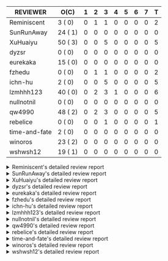 |   REVIEWER    |  O(C)   | 1 | 2 | 3 | 4 | 5 | 6 | 7 | T |
|---------------|---------|---|---|---|---|---|---|---|---|
| Reminiscent   |  3 ( 0) | 0 | 1 | 1 | 0 | 0 | 0 | 0 | 2 |
| SunRunAway    | 24 ( 1) | 0 | 0 | 0 | 0 | 0 | 0 | 0 | 0 |
| XuHuaiyu      | 50 ( 3) | 0 | 0 | 5 | 0 | 0 | 0 | 0 | 5 |
| dyzsr         |  0 ( 0) | 0 | 0 | 0 | 0 | 0 | 0 | 0 | 0 |
| eurekaka      | 15 ( 0) | 0 | 0 | 0 | 0 | 0 | 0 | 0 | 0 |
| fzhedu        |  0 ( 0) | 0 | 1 | 1 | 0 | 0 | 0 | 0 | 2 |
| ichn-hu       |  2 ( 0) | 0 | 0 | 5 | 0 | 0 | 0 | 0 | 5 |
| lzmhhh123     | 40 ( 0) | 0 | 2 | 3 | 1 | 0 | 0 | 0 | 6 |
| nullnotnil    |  0 ( 0) | 0 | 0 | 0 | 0 | 0 | 0 | 0 | 0 |
| qw4990        | 48 ( 2) | 0 | 2 | 3 | 0 | 0 | 0 | 0 | 5 |
| rebelice      |  0 ( 0) | 0 | 0 | 1 | 0 | 0 | 0 | 0 | 1 |
| time-and-fate |  2 ( 0) | 0 | 0 | 0 | 0 | 0 | 0 | 0 | 0 |
| winoros       | 23 ( 2) | 0 | 0 | 0 | 0 | 0 | 0 | 0 | 0 |
| wshwsh12      | 19 ( 1) | 0 | 0 | 0 | 0 | 0 | 0 | 0 | 0 |


<details> 
  <summary>Reminiscent's detailed review report</summary> 

## To Be Reviewed

|    REPO    |                                                                   PR                                                                   | C | LASTED |
|------------|----------------------------------------------------------------------------------------------------------------------------------------|---|--------|
| tidb/21896 | [planner: fix union doesn't handle collate correctly (#21854)](https://github.com/pingcap/tidb/pull/21896)                             |   | 62d19h |
| tidb/22354 | [planner: do not cache prepared plan if optimization depends on mutable constant (#22349)](https://github.com/pingcap/tidb/pull/22354) |   | 40d23h |
| tidb/22848 | [statistics: merge poped topn when generating the global histogram](https://github.com/pingcap/tidb/pull/22848)                        |   | 1d15h  |


## Reviewed in Last 7 Days

|    REPO    |                                                             PR                                                             | C | D |   R    |
|------------|----------------------------------------------------------------------------------------------------------------------------|---|---|--------|
| tidb/22833 | [planner: fix where condition index out of range](https://github.com/pingcap/tidb/pull/22833)                              |   | 2 | 1h     |
| tidb/22603 | [statistics: merge the partition-level histograms to a global-level histogram](https://github.com/pingcap/tidb/pull/22603) |   | 3 | 21d16h |


</details> 


<details> 
  <summary>SunRunAway's detailed review report</summary> 

## To Be Reviewed

|     REPO     |                                                                  PR                                                                   | C | LASTED  |
|--------------|---------------------------------------------------------------------------------------------------------------------------------------|---|---------|
| tidb/19178   | [executor: Refactor probe channel](https://github.com/pingcap/tidb/pull/19178)                                                        |   | 192d16h |
| docs-cn/4669 | [sql-optimization: extended statistics documentation](https://github.com/pingcap/docs-cn/pull/4669)                                   |   | 131d17h |
| tidb/19347   | [executor: support new syntax `create/drop binding for digest` for tidb dashboard usage](https://github.com/pingcap/tidb/pull/19347)  |   | 184d23h |
| tidb/19807   | [executor: parallel evaluation for hash aggregate distinct](https://github.com/pingcap/tidb/pull/19807)                               |   | 170d10h |
| tidb/19900   | [executor: enable inline projection for sort&topN](https://github.com/pingcap/tidb/pull/19900)                                        | Y | 165d18h |
| tidb/20140   | [expressions: Support `bin-to-uuid` and `uuid-to-bin`](https://github.com/pingcap/tidb/pull/20140)                                    |   | 152d22h |
| tidb/20220   | [*: new secondary index value format](https://github.com/pingcap/tidb/pull/20220)                                                     |   | 149d16h |
| tidb/20360   | [planner: refine explain info for batch cop](https://github.com/pingcap/tidb/pull/20360)                                              |   | 135d22h |
| tidb/20765   | [planner: support stable result mode](https://github.com/pingcap/tidb/pull/20765)                                                     |   | 111d16h |
| tidb/21207   | [planner: fix the inappropriate out-of-range range estimation rule](https://github.com/pingcap/tidb/pull/21207)                       |   | 90d19h  |
| tidb/21277   | [executor: fix split table with large integers](https://github.com/pingcap/tidb/pull/21277)                                           |   | 88d19h  |
| tidb/21381   | [*: optimize analyze cluster index table](https://github.com/pingcap/tidb/pull/21381)                                                 |   | 83d17h  |
| tidb/21386   | [expression: Disable cast decimal as string push down to TiFlash](https://github.com/pingcap/tidb/pull/21386)                         |   | 83d16h  |
| tidb/21834   | [planner: enhanced index range calculation plan](https://github.com/pingcap/tidb/pull/21834)                                          |   | 67d18h  |
| tidb/21876   | [planner: bypass the DNF restriction if index merge hint is specified (#20799)](https://github.com/pingcap/tidb/pull/21876)           |   | 65d19h  |
| tidb/21878   | [planner: do not push down lock to pointGet/bacthPointGet when selection exists](https://github.com/pingcap/tidb/pull/21878)          |   | 65d18h  |
| tidb/21956   | [planner/preprocessor: disallow into-outfile clause in some place](https://github.com/pingcap/tidb/pull/21956)                        |   | 60d23h  |
| tidb/22026   | [expression: separated arithmeticPlusIntSig](https://github.com/pingcap/tidb/pull/22026)                                              |   | 58d20h  |
| tidb/22043   | [planner, executor: enhance the limit pushdown rule.](https://github.com/pingcap/tidb/pull/22043)                                     |   | 56d10h  |
| tidb/22114   | [test: fix globalkilltest (#21987)](https://github.com/pingcap/tidb/pull/22114)                                                       |   | 53d12h  |
| tidb/22181   | [planner, expression: fix error when using IN combined with subquery (#22080)](https://github.com/pingcap/tidb/pull/22181)            |   | 47d17h  |
| tidb/22217   | [*: rewrite origin SQL with default DB for SQL bindings (#21275)](https://github.com/pingcap/tidb/pull/22217)                         |   | 46d17h  |
| tidb/22365   | [planner: check index valid while forUpdateRead (#22152)](https://github.com/pingcap/tidb/pull/22365)                                 |   | 40d19h  |
| tidb/22379   | [[experiment] executor: allow aggregation to spill disk when running out of memory quota](https://github.com/pingcap/tidb/pull/22379) |   | 39d19h  |


## Reviewed in Last 7 Days

| REPO | PR | C | D | R |
|------|----|---|---|---|


</details> 


<details> 
  <summary>XuHuaiyu's detailed review report</summary> 

## To Be Reviewed

|     REPO     |                                                                              PR                                                                              | C | LASTED  |
|--------------|--------------------------------------------------------------------------------------------------------------------------------------------------------------|---|---------|
| tidb/19900   | [executor: enable inline projection for sort&topN](https://github.com/pingcap/tidb/pull/19900)                                                               | Y | 165d18h |
| docs-cn/5323 | [Update parameter type description](https://github.com/pingcap/docs-cn/pull/5323)                                                                            |   | 34d18h  |
| tidb/19957   | [executor: add builtin aggregate function `json_arrayagg`](https://github.com/pingcap/tidb/pull/19957)                                                       | Y | 163d13h |
| tidb/20040   | [planner, expression: take NullFlag into consideration when optimize the `int non-const` <cmp > `non-int const`](https://github.com/pingcap/tidb/pull/20040) | Y | 158d13h |
| tidb/20140   | [expressions: Support `bin-to-uuid` and `uuid-to-bin`](https://github.com/pingcap/tidb/pull/20140)                                                           |   | 152d22h |
| tidb/20311   | [expression: fix overflow error when convert bit to int64 (#20266)](https://github.com/pingcap/tidb/pull/20311)                                              |   | 144d21h |
| tidb/20576   | [*: fix stats feedback after tableReader handle multiple ranges](https://github.com/pingcap/tidb/pull/20576)                                                 |   | 123d13h |
| tidb/20790   | [collation: add pinyin collation for chinese charset support](https://github.com/pingcap/tidb/pull/20790)                                                    |   | 110d20h |
| tidb/20905   | [planner: fix statement-optimize not work in `TryFastPlan`](https://github.com/pingcap/tidb/pull/20905)                                                      |   | 107d17h |
| tidb/20972   | [expression: POC implementation of Vitess hashing algorithm.](https://github.com/pingcap/tidb/pull/20972)                                                    |   | 103d0h  |
| tidb/21064   | [planner, executor: fix cast not check error](https://github.com/pingcap/tidb/pull/21064)                                                                    |   | 98d8h   |
| tidb/21149   | [executor:Add runtime stat for IndexMergeReaderExecutor (#20653)](https://github.com/pingcap/tidb/pull/21149)                                                |   | 94d14h  |
| tidb/21228   | [executor: return the result immediately when combining LIMIT row_count with DISTINCT](https://github.com/pingcap/tidb/pull/21228)                           |   | 90d13h  |
| tidb/21304   | [executor: Add the HashAggExec runtime information (#20577)](https://github.com/pingcap/tidb/pull/21304)                                                     |   | 88d12h  |
| tidb/21334   | [*: make rollback work on user-defined variables](https://github.com/pingcap/tidb/pull/21334)                                                                |   | 87d14h  |
| tidb/21340   | [executor: initialize expensive query handler on domain creation](https://github.com/pingcap/tidb/pull/21340)                                                |   | 86d23h  |
| tidb/21476   | [planner: check for decimal format in cast expr (#20836)](https://github.com/pingcap/tidb/pull/21476)                                                        |   | 80d15h  |
| tidb/21536   | [executor: add slow-log file meta cache to avoid repeat read file meta information](https://github.com/pingcap/tidb/pull/21536)                              |   | 76d14h  |
| tidb/21564   | [ddl: fix Incorrect behavior of NO_ZERO_DATE when altering table](https://github.com/pingcap/tidb/pull/21564)                                                |   | 75d15h  |
| tidb/21626   | [test: convert test to benchmard test to make ci stable (#21616)](https://github.com/pingcap/tidb/pull/21626)                                                |   | 73d22h  |
| tidb/21680   | [planner: report error when ORDER BY conflicts with DISTINCT (#21286)](https://github.com/pingcap/tidb/pull/21680)                                           |   | 72d16h  |
| tidb/21853   | [expression: fix compatibility behaviors in time_format with MySQL (#21559)](https://github.com/pingcap/tidb/pull/21853)                                     |   | 66d18h  |
| tidb/21896   | [planner: fix union doesn't handle collate correctly (#21854)](https://github.com/pingcap/tidb/pull/21896)                                                   |   | 62d19h  |
| tidb/22131   | [privilege: remove leading and trailing space when create user and role](https://github.com/pingcap/tidb/pull/22131)                                         |   | 52d19h  |
| tidb/22149   | [session: set process info before building plan (#22101)](https://github.com/pingcap/tidb/pull/22149)                                                        |   | 48d19h  |
| tidb/22163   | [expression: separated arithmeticMinusIntSig](https://github.com/pingcap/tidb/pull/22163)                                                                    |   | 48d13h  |
| tidb/22186   | [executor: fix select into outfile with year type column has no data (#22175)](https://github.com/pingcap/tidb/pull/22186)                                   |   | 47d16h  |
| tidb/22294   | [planner, table: optimize the list partition pruner for range query](https://github.com/pingcap/tidb/pull/22294)                                             |   | 44d19h  |
| tidb/22307   | [ddl: fix update can see columns not public](https://github.com/pingcap/tidb/pull/22307)                                                                     |   | 44d15h  |
| tidb/22381   | [planner: check schema stale for plan cache when forUpdateRead](https://github.com/pingcap/tidb/pull/22381)                                                  |   | 39d14h  |
| tidb/22418   | [expression: Optimize builtinArithmeticModRealSig and builtinGreatestDecimalSig using MergeNull method](https://github.com/pingcap/tidb/pull/22418)          |   | 35d0h   |
| tidb/22432   | [types,execute: fix errcode return like mysql when inserting incorrect int value ](https://github.com/pingcap/tidb/pull/22432)                               |   | 33d21h  |
| tidb/22507   | [types: fix the bug about the wrong query result for decimal type ](https://github.com/pingcap/tidb/pull/22507)                                              |   | 27d23h  |
| tidb/22616   | [expression: from_unixtime accept 64-bit integers](https://github.com/pingcap/tidb/pull/22616)                                                               |   | 23d23h  |
| tidb/22617   | [metrics: fix wrong bucket name of coprocessor cache (#22454)](https://github.com/pingcap/tidb/pull/22617)                                                   |   | 23d23h  |
| tidb/22624   | [ planner: not pruning column used by union scan condition (#21640)](https://github.com/pingcap/tidb/pull/22624)                                             |   | 23d16h  |
| tidb/22640   | [*: refactor ExecuteInternal to return single resultset (#22546)](https://github.com/pingcap/tidb/pull/22640)                                                |   | 20d20h  |
| tidb/22696   | [expression: enable arithmetic Mod push down](https://github.com/pingcap/tidb/pull/22696)                                                                    |   | 18d17h  |
| tidb/22711   | [executor: Fix inline schema name](https://github.com/pingcap/tidb/pull/22711)                                                                               |   | 18d11h  |
| tidb/22722   | [planner, errno: make error code of ErrMixOfGroupFuncAndFields consistent with MySQL](https://github.com/pingcap/tidb/pull/22722)                            |   | 17d20h  |
| tidb/22736   | [executor: fix load data losing connection when batch_dml_size is set (#22724)](https://github.com/pingcap/tidb/pull/22736)                                  |   | 16d23h  |
| tidb/22784   | [oracle: make @@txn_scope only support local and global](https://github.com/pingcap/tidb/pull/22784)                                                         |   | 3d19h   |
| tidb/22786   | [config: deprecate `tikv-client.copr-cache.enable`](https://github.com/pingcap/tidb/pull/22786)                                                              |   | 3d18h   |
| tidb/22814   | [expression: fix enum and set type expression in where clause (#22785)](https://github.com/pingcap/tidb/pull/22814)                                          |   | 2d18h   |
| tidb/22815   | [expression: fix enum and set type expression in where clause (#22785)](https://github.com/pingcap/tidb/pull/22815)                                          |   | 2d18h   |
| tidb/22824   | [*: apply golangci-lint to the new code](https://github.com/pingcap/tidb/pull/22824)                                                                         |   | 2d15h   |
| tidb/22832   | [expression: push down EXTRACT to TiFlash](https://github.com/pingcap/tidb/pull/22832)                                                                       |   | 2d1h    |
| tidb/22833   | [planner: fix where condition index out of range](https://github.com/pingcap/tidb/pull/22833)                                                                |   | 2d1h    |
| tidb/22844   | [expression: do not adjust int when it is null and compared year (#22821)](https://github.com/pingcap/tidb/pull/22844)                                       |   | 1d19h   |
| tidb/22856   | [mockstore: move mockstore/cluster to tikv/mockstore/cluster](https://github.com/pingcap/tidb/pull/22856)                                                    |   | 1d10h   |


## Reviewed in Last 7 Days

|    REPO    |                                                               PR                                                                | C | D |   R   |
|------------|---------------------------------------------------------------------------------------------------------------------------------|---|---|-------|
| tidb/22426 | [expression: fix bugs in builtinfunction ArithmeticMinusInt logic](https://github.com/pingcap/tidb/pull/22426)                  |   | 3 | 32d0h |
| tidb/22812 | [ executor: add new format specifier(%# %@ %.) for str_to_date expression (#22790)](https://github.com/pingcap/tidb/pull/22812) |   | 3 | 0h    |
| tidb/22790 | [ executor: add new format specifier(%# %@ %.) for str_to_date expression](https://github.com/pingcap/tidb/pull/22790)          |   | 3 | 21h   |
| tidb/22785 | [expression: fix enum and set type expression in where clause](https://github.com/pingcap/tidb/pull/22785)                      |   | 3 | 23h   |
| tidb/22737 | [executor: fix load data losing connection when batch_dml_size is set (#22724)](https://github.com/pingcap/tidb/pull/22737)     |   | 3 | 14d0h |


</details> 


<details> 
  <summary>dyzsr's detailed review report</summary> 

## To Be Reviewed

| REPO | PR | C | LASTED |
|------|----|---|--------|


## Reviewed in Last 7 Days

| REPO | PR | C | D | R |
|------|----|---|---|---|


</details> 


<details> 
  <summary>eurekaka's detailed review report</summary> 

## To Be Reviewed

|    REPO    |                                                                   PR                                                                   | C | LASTED  |
|------------|----------------------------------------------------------------------------------------------------------------------------------------|---|---------|
| tidb/19347 | [executor: support new syntax `create/drop binding for digest` for tidb dashboard usage](https://github.com/pingcap/tidb/pull/19347)   |   | 184d23h |
| tidb/20877 | [statistics: collect index usage information](https://github.com/pingcap/tidb/pull/20877)                                              |   | 108d16h |
| tidb/21444 | [planner: ignore anonymous index while tiflash replica is available](https://github.com/pingcap/tidb/pull/21444)                       |   | 81d12h  |
| tidb/21680 | [planner: report error when ORDER BY conflicts with DISTINCT (#21286)](https://github.com/pingcap/tidb/pull/21680)                     |   | 72d16h  |
| tidb/21994 | [range: fix overflow value access index ](https://github.com/pingcap/tidb/pull/21994)                                                  |   | 59d22h  |
| tidb/22342 | [session: fix two cases when updating bind info (#22338)](https://github.com/pingcap/tidb/pull/22342)                                  |   | 41d18h  |
| tidb/22354 | [planner: do not cache prepared plan if optimization depends on mutable constant (#22349)](https://github.com/pingcap/tidb/pull/22354) |   | 40d23h  |
| tidb/22369 | [session: fix the duplicate binding case when updating bind info (#22367)](https://github.com/pingcap/tidb/pull/22369)                 |   | 40d17h  |
| tidb/22416 | [core: fix subQuery at projection in only_full_group](https://github.com/pingcap/tidb/pull/22416)                                      |   | 36d11h  |
| tidb/22559 | [planner: split test data from test cases in cbo_test.go](https://github.com/pingcap/tidb/pull/22559)                                  |   | 25d19h  |
| tidb/22733 | [bindinfo: use new sql apis (#22653)](https://github.com/pingcap/tidb/pull/22733)                                                      |   | 17d15h  |
| tidb/22734 | [bindinfo: use new sql apis (#22653)](https://github.com/pingcap/tidb/pull/22734)                                                      |   | 17d15h  |
| tidb/22778 | [*: add support for dynamic privileges](https://github.com/pingcap/tidb/pull/22778)                                                    |   | 5d7h    |
| tidb/22805 | [session, util: update session to use new APIs (#22652)](https://github.com/pingcap/tidb/pull/22805)                                   |   | 2d21h   |
| tidb/22848 | [statistics: merge poped topn when generating the global histogram](https://github.com/pingcap/tidb/pull/22848)                        |   | 1d15h   |


## Reviewed in Last 7 Days

| REPO | PR | C | D | R |
|------|----|---|---|---|


</details> 


<details> 
  <summary>fzhedu's detailed review report</summary> 

## To Be Reviewed

| REPO | PR | C | LASTED |
|------|----|---|--------|


## Reviewed in Last 7 Days

|    REPO    |                                                              PR                                                              | C | D |   R    |
|------------|------------------------------------------------------------------------------------------------------------------------------|---|---|--------|
| tidb/22725 | [planner, distsql: fix the behaviour of building ranges for TiFlash](https://github.com/pingcap/tidb/pull/22725)             |   | 2 | 15d23h |
| tidb/22713 | [expression: Add warning info for exprs that can not be pushed to storage layer](https://github.com/pingcap/tidb/pull/22713) |   | 3 | 15d12h |


</details> 


<details> 
  <summary>ichn-hu's detailed review report</summary> 

## To Be Reviewed

|    REPO    |                                                            PR                                                            | C | LASTED |
|------------|--------------------------------------------------------------------------------------------------------------------------|---|--------|
| tidb/21853 | [expression: fix compatibility behaviors in time_format with MySQL (#21559)](https://github.com/pingcap/tidb/pull/21853) |   | 66d18h |
| tidb/22844 | [expression: do not adjust int when it is null and compared year (#22821)](https://github.com/pingcap/tidb/pull/22844)   |   | 1d19h  |


## Reviewed in Last 7 Days

|    REPO    |                                                         PR                                                          | C | D |   R    |
|------------|---------------------------------------------------------------------------------------------------------------------|---|---|--------|
| tidb/22821 | [expression: do not adjust int when it is null and compared year](https://github.com/pingcap/tidb/pull/22821)       |   | 3 | 0h     |
| tidb/22815 | [expression: fix enum and set type expression in where clause (#22785)](https://github.com/pingcap/tidb/pull/22815) |   | 3 | 0h     |
| tidb/22814 | [expression: fix enum and set type expression in where clause (#22785)](https://github.com/pingcap/tidb/pull/22814) |   | 3 | 0h     |
| tidb/22785 | [expression: fix enum and set type expression in where clause](https://github.com/pingcap/tidb/pull/22785)          |   | 3 | 23h    |
| tidb/22701 | [expression: refine performance of EXTRACT function](https://github.com/pingcap/tidb/pull/22701)                    |   | 3 | 15d20h |


</details> 


<details> 
  <summary>lzmhhh123's detailed review report</summary> 

## To Be Reviewed

|    REPO    |                                                                  PR                                                                   | C | LASTED  |
|------------|---------------------------------------------------------------------------------------------------------------------------------------|---|---------|
| tidb/19347 | [executor: support new syntax `create/drop binding for digest` for tidb dashboard usage](https://github.com/pingcap/tidb/pull/19347)  |   | 184d23h |
| tidb/20444 | [expression: add json_merge_patch](https://github.com/pingcap/tidb/pull/20444)                                                        |   | 130d21h |
| tidb/20465 | [expression: add uuidShortFunction](https://github.com/pingcap/tidb/pull/20465)                                                       |   | 129d19h |
| tidb/20642 | [executor: modify admin executors to support partitioned table with global index](https://github.com/pingcap/tidb/pull/20642)         |   | 118d15h |
| tidb/20825 | [executor: add diagnosis rule to check Transparent Huge Pages(THP) enabled (#20611)](https://github.com/pingcap/tidb/pull/20825)      |   | 109d18h |
| tidb/20903 | [planner: fix confused and unnecessary double-projection in plans.](https://github.com/pingcap/tidb/pull/20903)                       |   | 107d17h |
| tidb/21018 | [planner: don't push down null sensitive join conditions (#19620)](https://github.com/pingcap/tidb/pull/21018)                        |   | 101d16h |
| tidb/21195 | [brie: integrate lightning to suport IMPORT statement](https://github.com/pingcap/tidb/pull/21195)                                    |   | 90d22h  |
| tidb/21334 | [*: make rollback work on user-defined variables](https://github.com/pingcap/tidb/pull/21334)                                         |   | 87d14h  |
| tidb/21347 | [session: make rollback work on global variables](https://github.com/pingcap/tidb/pull/21347)                                         |   | 86d19h  |
| tidb/21401 | [expression: incompatibility with MySQL for ADDTIME()](https://github.com/pingcap/tidb/pull/21401)                                    |   | 83d11h  |
| tidb/21444 | [planner: ignore anonymous index while tiflash replica is available](https://github.com/pingcap/tidb/pull/21444)                      |   | 81d12h  |
| tidb/21487 | [*: ensure TABLE statement works](https://github.com/pingcap/tidb/pull/21487)                                                         |   | 80d4h   |
| tidb/21641 | [executor: Fix pessimistic lock doesn't work on the partition table for subquery/joins](https://github.com/pingcap/tidb/pull/21641)   |   | 73d18h  |
| tidb/21651 | [planner: allow filter condition pushing down to IndexScan for prefix index](https://github.com/pingcap/tidb/pull/21651)              |   | 73d13h  |
| tidb/21680 | [planner: report error when ORDER BY conflicts with DISTINCT (#21286)](https://github.com/pingcap/tidb/pull/21680)                    |   | 72d16h  |
| tidb/21954 | [planner/cascades: add rule `PushSelDownApply`](https://github.com/pingcap/tidb/pull/21954)                                           |   | 60d23h  |
| tidb/22126 | [*: add `sys` schema, `sys.SCHEMA_UNUSED_INDEXES` view and `sys.SCHEMA_INDEX_USAGE` view](https://github.com/pingcap/tidb/pull/22126) |   | 52d19h  |
| tidb/22149 | [session: set process info before building plan (#22101)](https://github.com/pingcap/tidb/pull/22149)                                 |   | 48d19h  |
| tidb/22188 | [planner: do not use indexMerge when the path only use a single index (#22168)](https://github.com/pingcap/tidb/pull/22188)           |   | 47d13h  |
| tidb/22361 | [table: fix insert into _tidb_rowid panic and rebase it if needed (#22062)](https://github.com/pingcap/tidb/pull/22361)               |   | 40d20h  |
| tidb/22372 | [executor: fix SelectForUpdate in decorrelated subquery under pessimistic mode](https://github.com/pingcap/tidb/pull/22372)           |   | 40d9h   |
| tidb/22430 | [*: refactor table.Table interface, clean up unnecessay methods](https://github.com/pingcap/tidb/pull/22430)                          |   | 33d23h  |
| tidb/22478 | [planner, executor: fix query partition table with global unique index get wrong result](https://github.com/pingcap/tidb/pull/22478)  |   | 31d13h  |
| tidb/22625 | [planner, statistics: allow (auto) analyze single partition in dynamic-only mode](https://github.com/pingcap/tidb/pull/22625)         |   | 23d14h  |
| tidb/22631 | [executor: refine window processor](https://github.com/pingcap/tidb/pull/22631)                                                       |   | 21d22h  |
| tidb/22656 | [*: move new api out of session package (#22591)](https://github.com/pingcap/tidb/pull/22656)                                         |   | 20d0h   |
| tidb/22657 | [*: move new api out of session package (#22591)](https://github.com/pingcap/tidb/pull/22657)                                         |   | 20d0h   |
| tidb/22662 | [planner/core: let mpp support partition tables](https://github.com/pingcap/tidb/pull/22662)                                          |   | 19d18h  |
| tidb/22699 | [brie: add error info column and history backup/restore info in sql](https://github.com/pingcap/tidb/pull/22699)                      |   | 18d16h  |
| tidb/22714 | [executor: add close recordSet in executor](https://github.com/pingcap/tidb/pull/22714)                                               |   | 17d23h  |
| tidb/22728 | [store/tikv_driver:move MemManager from KVStore to tikvStore](https://github.com/pingcap/tidb/pull/22728)                             |   | 17d18h  |
| tidb/22734 | [bindinfo: use new sql apis (#22653)](https://github.com/pingcap/tidb/pull/22734)                                                     |   | 17d15h  |
| tidb/22752 | [server, sessionctx: Support for the status command of MySQL Shell](https://github.com/pingcap/tidb/pull/22752)                       |   | 16d1h   |
| tidb/22812 | [ executor: add new format specifier(%# %@ %.) for str_to_date expression (#22790)](https://github.com/pingcap/tidb/pull/22812)       |   | 2d19h   |
| tidb/22822 | [expression: fixed error msg in builtinArithmeticMinusIntSig](https://github.com/pingcap/tidb/pull/22822)                             |   | 2d16h   |
| tidb/22829 | [planner: let tikv know primary prefix columns info](https://github.com/pingcap/tidb/pull/22829)                                      |   | 2d13h   |
| tidb/22834 | [executor, server: load_data.go is changed and add unit test](https://github.com/pingcap/tidb/pull/22834)                             |   | 2d0h    |
| tidb/22857 | [store: move mockstore/mocktikv to tikv/mockstore/mocktikv](https://github.com/pingcap/tidb/pull/22857)                               |   | 20h     |
| tidb/22860 | [planner: include "CREATE/DROP TEMPORARY TABLE" to noop functions (##609)](https://github.com/pingcap/tidb/pull/22860)                |   | 8h      |


## Reviewed in Last 7 Days

|     REPO     |                                                           PR                                                           | C | D |   R    |
|--------------|------------------------------------------------------------------------------------------------------------------------|---|---|--------|
| docs-cn/4933 | [explain: add joins](https://github.com/pingcap/docs-cn/pull/4933)                                                     |   | 2 | 91d21h |
| docs-cn/4913 | [explain: add indexes](https://github.com/pingcap/docs-cn/pull/4913)                                                   |   | 2 | 95d19h |
| tidb/22790   | [ executor: add new format specifier(%# %@ %.) for str_to_date expression](https://github.com/pingcap/tidb/pull/22790) |   | 3 | 21h    |
| tidb/22701   | [expression: refine performance of EXTRACT function](https://github.com/pingcap/tidb/pull/22701)                       |   | 3 | 15d19h |
| tidb/22426   | [expression: fix bugs in builtinfunction ArithmeticMinusInt logic](https://github.com/pingcap/tidb/pull/22426)         |   | 3 | 31d20h |
| tidb/22463   | [executor: make memory tracker for aggregate more accurate.](https://github.com/pingcap/tidb/pull/22463)               |   | 4 | 28d0h  |


</details> 


<details> 
  <summary>nullnotnil's detailed review report</summary> 

## To Be Reviewed

| REPO | PR | C | LASTED |
|------|----|---|--------|


## Reviewed in Last 7 Days

| REPO | PR | C | D | R |
|------|----|---|---|---|


</details> 


<details> 
  <summary>qw4990's detailed review report</summary> 

## To Be Reviewed

|    REPO    |                                                                           PR                                                                           | C | LASTED  |
|------------|--------------------------------------------------------------------------------------------------------------------------------------------------------|---|---------|
| tidb/19029 | [types: fix unexpected NOT_NULL flags](https://github.com/pingcap/tidb/pull/19029)                                                                     |   | 199d22h |
| tidb/20354 | [planner: rename relational operators (#14575)](https://github.com/pingcap/tidb/pull/20354)                                                            | Y | 137d5h  |
| tidb/20708 | [*: separate auto_increment ID allocator from _tidb_rowid allocator](https://github.com/pingcap/tidb/pull/20708)                                       |   | 115d20h |
| tidb/20969 | [executor: Improve the performance of appending not fixed columns](https://github.com/pingcap/tidb/pull/20969)                                         |   | 103d9h  |
| tidb/20972 | [expression: POC implementation of Vitess hashing algorithm.](https://github.com/pingcap/tidb/pull/20972)                                              |   | 103d0h  |
| tidb/21018 | [planner: don't push down null sensitive join conditions (#19620)](https://github.com/pingcap/tidb/pull/21018)                                         |   | 101d16h |
| tidb/21149 | [executor:Add runtime stat for IndexMergeReaderExecutor (#20653)](https://github.com/pingcap/tidb/pull/21149)                                          |   | 94d14h  |
| tidb/21304 | [executor: Add the HashAggExec runtime information (#20577)](https://github.com/pingcap/tidb/pull/21304)                                               |   | 88d12h  |
| tidb/21318 | [planner, expression: use the range of column types to simplify expressions](https://github.com/pingcap/tidb/pull/21318)                               |   | 87d18h  |
| tidb/21401 | [expression: incompatibility with MySQL for ADDTIME()](https://github.com/pingcap/tidb/pull/21401)                                                     |   | 83d11h  |
| tidb/21476 | [planner: check for decimal format in cast expr (#20836)](https://github.com/pingcap/tidb/pull/21476)                                                  |   | 80d15h  |
| tidb/21508 | [execution: fix dayofweek('0000-00-00') behavior](https://github.com/pingcap/tidb/pull/21508)                                                          |   | 79d9h   |
| tidb/21680 | [planner: report error when ORDER BY conflicts with DISTINCT (#21286)](https://github.com/pingcap/tidb/pull/21680)                                     |   | 72d16h  |
| tidb/21876 | [planner: bypass the DNF restriction if index merge hint is specified (#20799)](https://github.com/pingcap/tidb/pull/21876)                            |   | 65d19h  |
| tidb/21887 | [types: support %X %V %W formats for STR_TO_DATE()](https://github.com/pingcap/tidb/pull/21887)                                                        |   | 64d11h  |
| tidb/21930 | [planner: propagate NDV of column groups across plan nodes (#17854)](https://github.com/pingcap/tidb/pull/21930)                                       |   | 61d18h  |
| tidb/21977 | [expression: log functions that can not be pushed to cop](https://github.com/pingcap/tidb/pull/21977)                                                  |   | 60d15h  |
| tidb/22090 | [planner: push aggregation operators down to projection and union by default](https://github.com/pingcap/tidb/pull/22090)                              |   | 53d22h  |
| tidb/22146 | [executor: forbid SFU on view](https://github.com/pingcap/tidb/pull/22146)                                                                             |   | 48d21h  |
| tidb/22217 | [*: rewrite origin SQL with default DB for SQL bindings (#21275)](https://github.com/pingcap/tidb/pull/22217)                                          |   | 46d17h  |
| tidb/22234 | [executor, planner: ON DUPLICATE UPDATE can refer to un-project col (#14412)](https://github.com/pingcap/tidb/pull/22234)                              |   | 46d15h  |
| tidb/22261 | [time: fix parse datetime won't truncate the reluctant string (#22232)](https://github.com/pingcap/tidb/pull/22261)                                    |   | 45d19h  |
| tidb/22307 | [ddl: fix update can see columns not public](https://github.com/pingcap/tidb/pull/22307)                                                               |   | 44d15h  |
| tidb/22342 | [session: fix two cases when updating bind info (#22338)](https://github.com/pingcap/tidb/pull/22342)                                                  |   | 41d18h  |
| tidb/22369 | [session: fix the duplicate binding case when updating bind info (#22367)](https://github.com/pingcap/tidb/pull/22369)                                 |   | 40d17h  |
| tidb/22374 | [expression: separated arithmeticIntDivideSig](https://github.com/pingcap/tidb/pull/22374)                                                             |   | 40d0h   |
| tidb/22415 | [ddl: refactor placement package](https://github.com/pingcap/tidb/pull/22415)                                                                          |   | 36d17h  |
| tidb/22456 | [distsql, executor: disable cache during staleness transaction](https://github.com/pingcap/tidb/pull/22456)                                            |   | 32d15h  |
| tidb/22471 | [ddl, executor: fix creating unique index without partition column error when enable-global-index is true](https://github.com/pingcap/tidb/pull/22471) |   | 31d17h  |
| tidb/22489 | [infoschema: support query partition_id from infoschema.partitions (#22240)](https://github.com/pingcap/tidb/pull/22489)                               |   | 30d19h  |
| tidb/22507 | [types: fix the bug about the wrong query result for decimal type ](https://github.com/pingcap/tidb/pull/22507)                                        |   | 27d23h  |
| tidb/22541 | [expression: Support builtin function SOUNDEX](https://github.com/pingcap/tidb/pull/22541)                                                             |   | 26d9h   |
| tidb/22565 | [statistics: fix panic occurs when stats cache inconsistency (#22465)](https://github.com/pingcap/tidb/pull/22565)                                     | Y | 25d17h  |
| tidb/22641 | [*: do not report error for prepared stmt execution if tidb_snapshot is set (#22568)](https://github.com/pingcap/tidb/pull/22641)                      |   | 20d19h  |
| tidb/22649 | [planner: decorrelate LogicalApply with inner join as the inner child](https://github.com/pingcap/tidb/pull/22649)                                     |   | 20d16h  |
| tidb/22666 | [expression: correct constant propagation for collation](https://github.com/pingcap/tidb/pull/22666)                                                   |   | 19d18h  |
| tidb/22687 | [*: refactor the RestrictedSQLExecutor interface (#22579)](https://github.com/pingcap/tidb/pull/22687)                                                 |   | 18d21h  |
| tidb/22731 | [brie/: add GetVersion function for tidbGlueSession](https://github.com/pingcap/tidb/pull/22731)                                                       |   | 17d17h  |
| tidb/22733 | [bindinfo: use new sql apis (#22653)](https://github.com/pingcap/tidb/pull/22733)                                                                      |   | 17d15h  |
| tidb/22734 | [bindinfo: use new sql apis (#22653)](https://github.com/pingcap/tidb/pull/22734)                                                                      |   | 17d15h  |
| tidb/22760 | [expression: Fix wrong error info](https://github.com/pingcap/tidb/pull/22760)                                                                         |   | 14d0h   |
| tidb/22777 | [expression: Treat non null Enum as bool true](https://github.com/pingcap/tidb/pull/22777)                                                             |   | 5d15h   |
| tidb/22778 | [*: add support for dynamic privileges](https://github.com/pingcap/tidb/pull/22778)                                                                    |   | 5d7h    |
| tidb/22814 | [expression: fix enum and set type expression in where clause (#22785)](https://github.com/pingcap/tidb/pull/22814)                                    |   | 2d18h   |
| tidb/22815 | [expression: fix enum and set type expression in where clause (#22785)](https://github.com/pingcap/tidb/pull/22815)                                    |   | 2d18h   |
| tidb/22830 | [planner: fix incorrect duration between compare](https://github.com/pingcap/tidb/pull/22830)                                                          |   | 2d9h    |
| tidb/22846 | [stats, planner, sessionctx: handle compatibility between feedback and ver2 stats](https://github.com/pingcap/tidb/pull/22846)                         |   | 1d16h   |
| tidb/22848 | [statistics: merge poped topn when generating the global histogram](https://github.com/pingcap/tidb/pull/22848)                                        |   | 1d15h   |


## Reviewed in Last 7 Days

|    REPO    |                                                               PR                                                                | C | D |   R    |
|------------|---------------------------------------------------------------------------------------------------------------------------------|---|---|--------|
| tidb/22725 | [planner, distsql: fix the behaviour of building ranges for TiFlash](https://github.com/pingcap/tidb/pull/22725)                |   | 2 | 16d2h  |
| tidb/22682 | [statistics: introduce new estimation logic when index histogram fails to estimate](https://github.com/pingcap/tidb/pull/22682) |   | 2 | 17d15h |
| tidb/22433 | [statistics: merge partition-level TopN to global-level TopN](https://github.com/pingcap/tidb/pull/22433)                       |   | 3 | 31d4h  |
| tidb/22625 | [planner, statistics: allow (auto) analyze single partition in dynamic-only mode](https://github.com/pingcap/tidb/pull/22625)   |   | 3 | 20d22h |
| tidb/22603 | [statistics: merge the partition-level histograms to a global-level histogram](https://github.com/pingcap/tidb/pull/22603)      |   | 3 | 21d16h |


</details> 


<details> 
  <summary>rebelice's detailed review report</summary> 

## To Be Reviewed

| REPO | PR | C | LASTED |
|------|----|---|--------|


## Reviewed in Last 7 Days

|    REPO    |                                                    PR                                                     | C | D |   R   |
|------------|-----------------------------------------------------------------------------------------------------------|---|---|-------|
| tidb/22433 | [statistics: merge partition-level TopN to global-level TopN](https://github.com/pingcap/tidb/pull/22433) |   | 3 | 31d3h |


</details> 


<details> 
  <summary>time-and-fate's detailed review report</summary> 

## To Be Reviewed

|    REPO    |                                                               PR                                                                | C | LASTED  |
|------------|---------------------------------------------------------------------------------------------------------------------------------|---|---------|
| tidb/20877 | [statistics: collect index usage information](https://github.com/pingcap/tidb/pull/20877)                                       |   | 108d16h |
| tidb/22682 | [statistics: introduce new estimation logic when index histogram fails to estimate](https://github.com/pingcap/tidb/pull/22682) |   | 19d8h   |


## Reviewed in Last 7 Days

| REPO | PR | C | D | R |
|------|----|---|---|---|


</details> 


<details> 
  <summary>winoros's detailed review report</summary> 

## To Be Reviewed

|     REPO     |                                                               PR                                                               | C | LASTED  |
|--------------|--------------------------------------------------------------------------------------------------------------------------------|---|---------|
| tidb/19957   | [executor: add builtin aggregate function `json_arrayagg`](https://github.com/pingcap/tidb/pull/19957)                         | Y | 163d13h |
| docs-cn/4669 | [sql-optimization: extended statistics documentation](https://github.com/pingcap/docs-cn/pull/4669)                            |   | 131d17h |
| tidb/20311   | [expression: fix overflow error when convert bit to int64 (#20266)](https://github.com/pingcap/tidb/pull/20311)                |   | 144d21h |
| tidb/20765   | [planner: support stable result mode](https://github.com/pingcap/tidb/pull/20765)                                              |   | 111d16h |
| tidb/20877   | [statistics: collect index usage information](https://github.com/pingcap/tidb/pull/20877)                                      |   | 108d16h |
| tidb/21018   | [planner: don't push down null sensitive join conditions (#19620)](https://github.com/pingcap/tidb/pull/21018)                 |   | 101d16h |
| tidb/21207   | [planner: fix the inappropriate out-of-range range estimation rule](https://github.com/pingcap/tidb/pull/21207)                |   | 90d19h  |
| tidb/21476   | [planner: check for decimal format in cast expr (#20836)](https://github.com/pingcap/tidb/pull/21476)                          |   | 80d15h  |
| tidb/21487   | [*: ensure TABLE statement works](https://github.com/pingcap/tidb/pull/21487)                                                  |   | 80d4h   |
| tidb/21876   | [planner: bypass the DNF restriction if index merge hint is specified (#20799)](https://github.com/pingcap/tidb/pull/21876)    |   | 65d19h  |
| tidb/21930   | [planner: propagate NDV of column groups across plan nodes (#17854)](https://github.com/pingcap/tidb/pull/21930)               |   | 61d18h  |
| tidb/22090   | [planner: push aggregation operators down to projection and union by default](https://github.com/pingcap/tidb/pull/22090)      |   | 53d22h  |
| tidb/22365   | [planner: check index valid while forUpdateRead (#22152)](https://github.com/pingcap/tidb/pull/22365)                          |   | 40d19h  |
| tidb/22489   | [infoschema: support query partition_id from infoschema.partitions (#22240)](https://github.com/pingcap/tidb/pull/22489)       |   | 30d19h  |
| tidb/22504   | [*:Fix the fetchHotRegion bug that the count always zero](https://github.com/pingcap/tidb/pull/22504)                          |   | 28d19h  |
| tidb/22565   | [statistics: fix panic occurs when stats cache inconsistency (#22465)](https://github.com/pingcap/tidb/pull/22565)             | Y | 25d17h  |
| tidb/22624   | [ planner: not pruning column used by union scan condition (#21640)](https://github.com/pingcap/tidb/pull/22624)               |   | 23d16h  |
| tidb/22804   | [session, util: update session to use new APIs (#22652)](https://github.com/pingcap/tidb/pull/22804)                           |   | 2d21h   |
| tidb/22805   | [session, util: update session to use new APIs (#22652)](https://github.com/pingcap/tidb/pull/22805)                           |   | 2d21h   |
| tidb/22825   | [planner: fix wrong index merge selection](https://github.com/pingcap/tidb/pull/22825)                                         |   | 2d15h   |
| tidb/22830   | [planner: fix incorrect duration between compare](https://github.com/pingcap/tidb/pull/22830)                                  |   | 2d9h    |
| tidb/22845   | [planner: fix bug of mpp wrongly set schema of exchanger](https://github.com/pingcap/tidb/pull/22845)                          |   | 1d17h   |
| tidb/22846   | [stats, planner, sessionctx: handle compatibility between feedback and ver2 stats](https://github.com/pingcap/tidb/pull/22846) |   | 1d16h   |


## Reviewed in Last 7 Days

| REPO | PR | C | D | R |
|------|----|---|---|---|


</details> 


<details> 
  <summary>wshwsh12's detailed review report</summary> 

## To Be Reviewed

|    REPO    |                                                           PR                                                            | C | LASTED  |
|------------|-------------------------------------------------------------------------------------------------------------------------|---|---------|
| tidb/19557 | [*: Integrate timeline tracing with TiKV](https://github.com/pingcap/tidb/pull/19557)                                   |   | 177d23h |
| tidb/19807 | [executor: parallel evaluation for hash aggregate distinct](https://github.com/pingcap/tidb/pull/19807)                 |   | 170d10h |
| tidb/19957 | [executor: add builtin aggregate function `json_arrayagg`](https://github.com/pingcap/tidb/pull/19957)                  | Y | 163d13h |
| tidb/21381 | [*: optimize analyze cluster index table](https://github.com/pingcap/tidb/pull/21381)                                   |   | 83d17h  |
| tidb/21487 | [*: ensure TABLE statement works](https://github.com/pingcap/tidb/pull/21487)                                           |   | 80d4h   |
| tidb/21887 | [types: support %X %V %W formats for STR_TO_DATE()](https://github.com/pingcap/tidb/pull/21887)                         |   | 64d11h  |
| tidb/22269 | [executor: check storage.block-cache.capacity value](https://github.com/pingcap/tidb/pull/22269)                        |   | 45d16h  |
| tidb/22378 | [executor: vectorize hash aggregate](https://github.com/pingcap/tidb/pull/22378)                                        |   | 39d19h  |
| tidb/22382 | [*: add infoschema client errors](https://github.com/pingcap/tidb/pull/22382)                                           |   | 39d5h   |
| tidb/22426 | [expression: fix bugs in builtinfunction ArithmeticMinusInt logic](https://github.com/pingcap/tidb/pull/22426)          |   | 34d16h  |
| tidb/22475 | [*: fix parser error format when value overflow](https://github.com/pingcap/tidb/pull/22475)                            |   | 31d16h  |
| tidb/22628 | [executor: Improve max/min window function with deque-based sliding window](https://github.com/pingcap/tidb/pull/22628) |   | 22d23h  |
| tidb/22748 | [executor, privilege: fix failure on grant USAGE privilege operation](https://github.com/pingcap/tidb/pull/22748)       |   | 16d16h  |
| tidb/22772 | [Executor: Resolve bug where show index from perf_schema had no results](https://github.com/pingcap/tidb/pull/22772)    |   | 6d10h   |
| tidb/22803 | [store/mockstore/unistore: refine and add more mpp tests](https://github.com/pingcap/tidb/pull/22803)                   |   | 2d21h   |
| tidb/22815 | [expression: fix enum and set type expression in where clause (#22785)](https://github.com/pingcap/tidb/pull/22815)     |   | 2d18h   |
| tidb/22829 | [planner: let tikv know primary prefix columns info](https://github.com/pingcap/tidb/pull/22829)                        |   | 2d13h   |
| tidb/22836 | [expression: add integration test for partition pruning](https://github.com/pingcap/tidb/pull/22836)                    |   | 2d0h    |
| tidb/22858 | [execution: fix index's duplicate error message](https://github.com/pingcap/tidb/pull/22858)                            |   | 15h     |


## Reviewed in Last 7 Days

| REPO | PR | C | D | R |
|------|----|---|---|---|


</details> 


